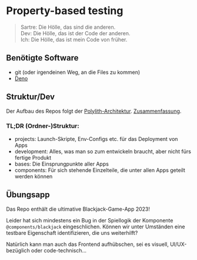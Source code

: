# Property-based testing

> Sartre: Die Hölle, das sind die anderen.  
> Dev: Die Hölle, das ist der Code der anderen.  
> Ich: Die Hölle, das ist mein Code von früher.

## Benötigte Software

- git (oder irgendeinen Weg, an die Files zu kommen)
- [Deno](https://deno.com/)

## Struktur/Dev

Der Aufbau des Repos folgt der
[Polylith-Architektur](https://polylith.gitbook.io/polylith/).
[Zusammenfassung](https://davidvujic.github.io/python-polylith-docs/workspace/).

### TL;DR (Ordner-)Struktur:

- projects: Launch-Skripte, Env-Configs etc. für das Deployment von Apps
- development: Alles, was man so zum entwickeln braucht, aber nicht fürs fertige
  Produkt
- bases: Die Einsprungpunkte aller Apps
- components: Für sich stehende Einzelteile, die unter allen Apps geteilt werden
  können

## Übungsapp

Das Repo enthält die ultimative Blackjack-Game-App 2023!

Leider hat sich mindestens ein Bug in der Spiellogik der Komponente
`@components/blackjack` eingeschlichen. Können wir unter Umständen eine testbare
Eigenschaft identifizieren, die uns weiterhilft?

Natürlich kann man auch das Frontend aufhübschen, sei es visuell,
UI/UX-bezüglich oder code-technisch...
